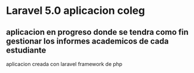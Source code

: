 # Laravel 5.0 aplicacion coleg 
## aplicacion en progreso donde se tendra como fin gestionar los informes academicos de cada estudiante 
aplicacion creada con laravel framework de php 
